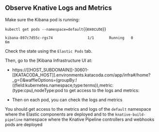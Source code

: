 ## Observe Knative Logs and Metrics

Make sure the Kibana pod is running:

`kubectl get pods --namespace=default`{{execute}}

```
kibana-897c7d55c-rgs74                1/1       Running   0          6m
```
Check the state using the `Elastic Pods` tab.

Then, go to the [Kibana Infrastructure UI at:
* https://[[HOST_SUBDOMAIN]]-30601-[[KATACODA_HOST]].environments.katacoda.com/app/infra#/home?_g=()&waffleOptions=(groupBy:!((field:kubernetes.namespace,type:terms)),metric:(type:cpu),nodeType:pod to get access to the logs and metrics:

* Then on each pod, you can check the logs and metrics

You should get access to the metrics and logs of the `default` namespace where the Elastic components are deployed and to the `knative-build-pipeline` namespace where the Knative Pipeline controllers and webhooks pods are deployed